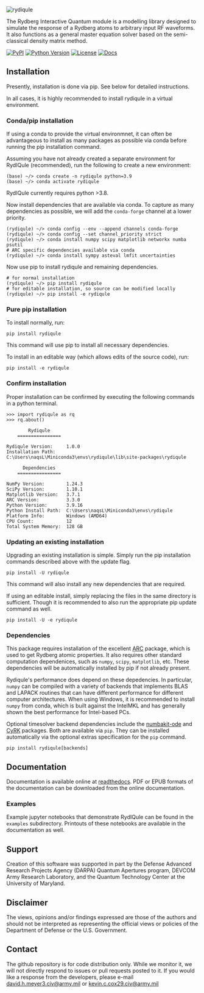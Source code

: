<img src="https://raw.githubusercontent.com/QTC-UMD/rydiqule/main/docs/source/img/Rydiqule_Logo_Transparent_300.png" alt="rydiqule" style="max-width: 100%;">

The Rydberg Interactive Quantum module is a modelling library designed to simulate
the response of a Rydberg atoms to arbitrary input RF waveforms.
It also functions as a general master equation solver based on the semi-classical density matrix method.

[![PyPI](https://img.shields.io/pypi/v/rydiqule.svg)](https://pypi.org/project/rydiqule)
[![Python Version](https://img.shields.io/pypi/pyversions/rydiqule.svg)](https://python.org)
[![License](https://img.shields.io/pypi/l/rydiqule.svg)](https://github.com/QTC-UMD/rydiqule/raw/main/LICENSE)
[![Docs](https://readthedocs.org/projects/rydiqule/badge/?version=latest)](https://rydiqule.readthedocs.io/en/latest)

## Installation

Presently, installation is done via pip.
See below for detailed instructions.

In all cases, it is highly recommended to install rydiqule in a virtual environment.

### Conda/pip installation

If using a conda to provide the virtual environmnet,
it can often be advantageous to install as many packages as possible via conda before running the pip installation command.

Assuming you have not already created a separate environment for RydIQule (recommended), run the following to create a new environment:
```shell
(base) ~/> conda create -n rydiqule python=3.9
(base) ~/> conda activate rydiqule
```
RydIQule currently requires python >3.8.

Now install dependencies that are available via conda.
To capture as many dependencies as possible,
we will add the `conda-forge` channel at a lower priority.
```shell
(rydiqule) ~/> conda config --env --append channels conda-forge
(rydiqule) ~/> conda config --set channel_priority strict
(rydiqule) ~/> conda install numpy scipy matplotlib networkx numba psutil
# ARC specific dependencies available via conda
(rydiqule) ~/> conda install sympy asteval lmfit uncertainties
```

Now use pip to install rydiqule and remaining dependencies.
```shell
# for normal installation
(rydiqule) ~/> pip install rydiqule
# for editable installation, so source can be modified locally
(rydiqule) ~/> pip install -e rydiqule
```

### Pure pip installation

To install normally, run:
```shell
pip install rydiqule
```
This command will use pip to install all necessary dependencies.

To install in an editable way (which allows edits of the source code), run:
```shell
pip install -e rydiqule
```

### Confirm installation

Proper installation can be confirmed by executing the following commands in a python terminal.
```shell
>>> import rydiqule as rq
>>> rq.about()

        Rydiqule
    ================

Rydiqule Version:     1.0.0
Installation Path:    C:\Users\naqsL\Miniconda3\envs\rydiqule\lib\site-packages\rydiqule

      Dependencies
    ================

NumPy Version:        1.24.3
SciPy Version:        1.10.1
Matplotlib Version:   3.7.1
ARC Version:          3.3.0
Python Version:       3.9.16
Python Install Path:  C:\Users\naqsL\Miniconda3\envs\rydiqule
Platform Info:        Windows (AMD64)
CPU Count:            12
Total System Memory:  128 GB
```

### Updating an existing installation

Upgrading an existing installation is simple.
Simply run the pip installation commands described above with the update flag.
```shell
pip install -U rydiqule
```
This command will also install any new dependencies that are required.

If using an editable install, simply replacing the files in the same directory is sufficient.
Though it is recommended to also run the appropriate pip update command as well.
```shell
pip install -U -e rydiqule
```

### Dependencies

This package requires installation of the excellent [ARC](https://github.com/nikolasibalic/ARC-Alkali-Rydberg-Calculator) package, which is used to get Rydberg atomic properties.
It also requires other standard computation dependenices, such as `numpy`, `scipy`, `matplotlib`, etc.
These dependencies will be automatically installed by pip if not already present.

Rydiqule's performance does depend on these depedencies.
In particular, `numpy` can be compiled with a variety of backends that implements
BLAS and LAPACK routines that can have different performance for different computer architectures.
When using Windows, it is recommended to install `numpy` from conda,
which is built against the IntelMKL and has generally shown the best performance for Intel-based PCs.

Optional timesolver backend dependencies include the [numbakit-ode](https://github.com/hgrecco/numbakit-ode)
and [CyRK](https://github.com/jrenaud90/CyRK) packages.
Both are available via `pip`.
They can be installed automatically via the optional extras specification for the `pip` command.
```shell
pip install rydiqule[backends]
```

## Documentation

Documentation is available online at [readthedocs](https://rydiqule.readthedocs.io/en/latest).
PDF or EPUB formats of the documentation can be downloaded from the online documentation.

### Examples

Example jupyter notebooks that demonstrate RydIQule can be found in the `examples` subdirectory.
Printouts of these notebooks are available in the documentation as well.

## Support

Creation of this software was supported in part by the Defense Advanced Research Projects Agency (DARPA) Quantum Apertures program, DEVCOM Army Research Laboratory, and the Quantum Technology Center at the University of Maryland.

## Disclaimer

The views, opinions and/or findings expressed are those of the authors and should not be interpreted as representing the official views or policies of the Department of Defense or the U.S. Government.

## Contact

The github repository is for code distribution only.
While we monitor it, 
we will not directly respond to issues or pull requests posted to it.
If you would like a response from the developers, please e-mail
david.h.meyer3.civ@army.mil or kevin.c.cox29.civ@army.mil
